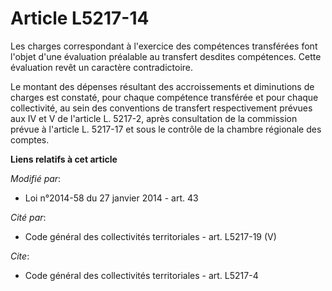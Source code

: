 # Article L5217-14

Les charges correspondant à l'exercice des compétences transférées font l'objet d'une évaluation préalable au transfert
desdites compétences. Cette évaluation revêt un caractère contradictoire. 

Le montant des dépenses résultant des accroissements et diminutions de charges est constaté, pour chaque compétence
transférée et pour chaque collectivité, au sein des conventions de transfert respectivement prévues aux IV et V de l'article
L. 5217-2, après consultation de la commission prévue à l'article L. 5217-17 et sous le contrôle de la chambre régionale des
comptes.

**Liens relatifs à cet article**

_Modifié par_:

  - Loi n°2014-58 du 27 janvier 2014 - art. 43

_Cité par_:

  - Code général des collectivités territoriales - art. L5217-19 (V)

_Cite_:

  - Code général des collectivités territoriales - art. L5217-4
